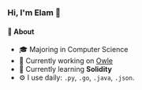 ### Hi, I'm Elam 👋

#### 🚀 About
- 🎓 Majoring in Computer Science
- 🔭 Currently working on [Owle](https://github.com/owleapp)
- 🌱 Currently learning **Solidity**
- ⚙️ I use daily: `.py`, `.go`, `.java`, `.json`.
